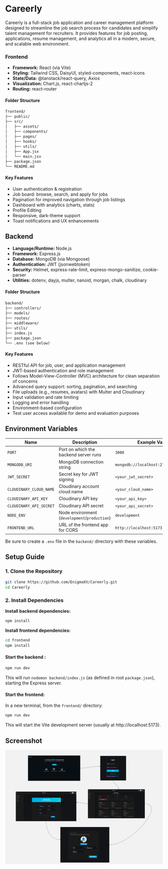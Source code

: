 # Careerly

Careerly is a full-stack job application and career management platform designed to streamline the job search process for candidates and simplify talent management for recruiters. It provides features for job posting, applications, resume management, and analytics all in a modern, secure, and scalable web environment.

### Frontend

- **Framework:** React (via Vite)
- **Styling:** Tailwind CSS, DaisyUI, styled-components, react-icons
- **State/Data:** @tanstack/react-query, Axios
- **Visualization:** Chart.js, react-chartjs-2
- **Routing:** react-router

#### Folder Structure

```
frontend/
├── public/
├── src/
│   ├── assets/
│   ├── components/
│   ├── pages/
│   ├── hooks/
│   ├── utils/
│   ├── App.jsx
│   └── main.jsx
├── package.json
└── README.md
```

#### Key Features

- User authentication & registration
- Job board: browse, search, and apply for jobs
- Pagination for improved navigation through job listings
- Dashboard with analytics (charts, stats)
- Profile Editing
- Responsive, dark-theme support
- Toast notifications and UX enhancements

## Backend

- **Language/Runtime:** Node.js
- **Framework:** Express.js
- **Database:** MongoDB (via Mongoose)
- **Authentication:** JWT (jsonwebtoken)
- **Security:** Helmet, express-rate-limit, express-mongo-sanitize, cookie-parser
- **Utilities:** dotenv, dayjs, multer, nanoid, morgan, chalk, cloudinary

#### Folder Structure

```
backend/
├── controllers/
├── models/
├── routes/
├── middleware/
├── utils/
├── index.js
├── package.json
└── .env (see below)
```

#### Key Features

- RESTful API for job, user, and application management
- JWT-based authentication and role management
- Follows Model-View-Controller (MVC) architecture for clean separation of concerns
- Advanced query support: sorting, pagination, and searching
- File uploads (e.g., resumes, avatars) with Multer and Cloudinary
- Input validation and rate limiting
- Logging and error handling
- Environment-based configuration
- Test user access available for demo and evaluation purposes

## Environment Variables

| Name                    | Description                                   | Example Value                        |
| ----------------------- | --------------------------------------------- | ------------------------------------ |
| `PORT`                  | Port on which the backend server runs         | `3000`                               |
| `MONGODB_URI`           | MongoDB connection string                     | `mongodb://localhost:27017/careerly` |
| `JWT_SECRET`            | Secret key for JWT signing                    | `<your_jwt_secret>`                  |
| `CLOUDINARY_CLOUD_NAME` | Cloudinary account cloud name                 | `<your_cloud_name>`                  |
| `CLOUDINARY_API_KEY`    | Cloudinary API key                            | `<your_api_key>`                     |
| `CLOUDINARY_API_SECRET` | Cloudinary API secret                         | `<your_api_secret>`                  |
| `NODE_ENV`              | Node environment (`development`/`production`) | `development`                        |
| `FRONTEND_URL`          | URL of the frontend app for CORS              | `http://localhost:5173`              |

Be sure to create a `.env` file in the `backend/` directory with these variables.

## Setup Guide

### 1. Clone the Repository

```sh
git clone https://github.com/EnigmaXV/Careerly.git
cd Careerly
```

### 2. Install Dependencies

**Install backend dependencies:**

```sh
npm install
```

**Install frontend dependencies:**

```sh
cd frontend
npm install
```

#### Start the backend :

```sh
npm run dev
```

This will run `nodemon backend/index.js` (as defined in root `package.json`), starting the Express server.

#### Start the frontend:

In a new terminal, from the `frontend/` directory:

```sh
npm run dev
```

This will start the Vite development server (usually at http://localhost:5173).

## Screenshot

![App Screenshot](frontend/public/Screenshot.png)
